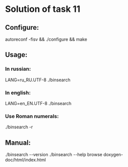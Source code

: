 # Solution of task 11  

## Configure:  
autoreconf -fisv && ./configure && make  

## Usage:  
### In russian:  
LANG=ru_RU.UTF-8 ./binsearch  
### In english:  
LANG=en_EN.UTF-8 ./binsearch
### Use Roman numerals:
./binsearch -r

## Manual:  
./binsearch --version
./binsearch --help
browse doxygen-doc/html/index.html
